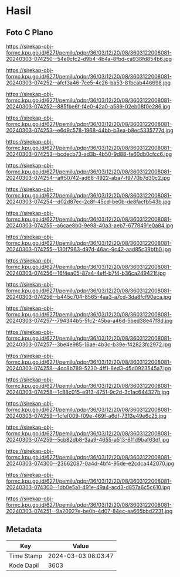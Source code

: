 # Hasil

## Foto C Plano

https://sirekap-obj-formc.kpu.go.id/627f/pemilu/pdpr/36/03/12/20/08/3603122008081-20240303-074250--54e9cfc2-d9b4-4b4a-8fbd-ca938fd854b6.jpg

https://sirekap-obj-formc.kpu.go.id/627f/pemilu/pdpr/36/03/12/20/08/3603122008081-20240303-074252--afcf3a46-7ce5-4c26-ba53-81bcab446698.jpg

https://sirekap-obj-formc.kpu.go.id/627f/pemilu/pdpr/36/03/12/20/08/3603122008081-20240303-074252--885fbe6f-f4e0-42a0-a589-02eb08f0e286.jpg

https://sirekap-obj-formc.kpu.go.id/627f/pemilu/pdpr/36/03/12/20/08/3603122008081-20240303-074253--e6d9c578-1968-44bb-b3ea-b8ec5335777d.jpg

https://sirekap-obj-formc.kpu.go.id/627f/pemilu/pdpr/36/03/12/20/08/3603122008081-20240303-074253--bcdecb73-ad3b-4b50-9d88-fe60db0cfcc6.jpg

https://sirekap-obj-formc.kpu.go.id/627f/pemilu/pdpr/36/03/12/20/08/3603122008081-20240303-074254--aff50742-ad68-4922-aba7-f9770b7d30c2.jpg

https://sirekap-obj-formc.kpu.go.id/627f/pemilu/pdpr/36/03/12/20/08/3603122008081-20240303-074254--d02d87ec-2c8f-45cd-be0b-de8facfb543b.jpg

https://sirekap-obj-formc.kpu.go.id/627f/pemilu/pdpr/36/03/12/20/08/3603122008081-20240303-074255--a6cae8b0-9e98-40a3-aeb7-6778491e0a84.jpg

https://sirekap-obj-formc.kpu.go.id/627f/pemilu/pdpr/36/03/12/20/08/3603122008081-20240303-074255--130f7963-d97d-46ac-9c42-aad85c39bfb0.jpg

https://sirekap-obj-formc.kpu.go.id/627f/pemilu/pdpr/36/03/12/20/08/3603122008081-20240303-074256--16f4ea05-87a4-4eff-b7f4-b36ca249421f.jpg

https://sirekap-obj-formc.kpu.go.id/627f/pemilu/pdpr/36/03/12/20/08/3603122008081-20240303-074256--b445c704-8565-4aa3-a7cd-3da8fcf90eca.jpg

https://sirekap-obj-formc.kpu.go.id/627f/pemilu/pdpr/36/03/12/20/08/3603122008081-20240303-074257--794344b5-5fc2-45ba-a46d-5bed38e47f8d.jpg

https://sirekap-obj-formc.kpu.go.id/627f/pemilu/pdpr/36/03/12/20/08/3603122008081-20240303-074257--3be4e985-16ae-4b3c-b39e-f42823fc2972.jpg

https://sirekap-obj-formc.kpu.go.id/627f/pemilu/pdpr/36/03/12/20/08/3603122008081-20240303-074258--4cc8b789-5230-4ff1-8ed3-d5d0923545a7.jpg

https://sirekap-obj-formc.kpu.go.id/627f/pemilu/pdpr/36/03/12/20/08/3603122008081-20240303-074258--1c88c015-e913-4751-9c2d-3c1ac644327b.jpg

https://sirekap-obj-formc.kpu.go.id/627f/pemilu/pdpr/36/03/12/20/08/3603122008081-20240303-074259--1cfef009-f09e-469f-a6df-7313e49e6c25.jpg

https://sirekap-obj-formc.kpu.go.id/627f/pemilu/pdpr/36/03/12/20/08/3603122008081-20240303-074259--5cb82db8-3aa9-4655-a513-811d9baf63df.jpg

https://sirekap-obj-formc.kpu.go.id/627f/pemilu/pdpr/36/03/12/20/08/3603122008081-20240303-074300--23662087-0a4d-4bf4-95de-e2cdca442070.jpg

https://sirekap-obj-formc.kpu.go.id/627f/pemilu/pdpr/36/03/12/20/08/3603122008081-20240303-074300--1db0e5a1-491e-49a4-acd3-d857a6c5c610.jpg

https://sirekap-obj-formc.kpu.go.id/627f/pemilu/pdpr/36/03/12/20/08/3603122008081-20240303-074251--9a20927e-be0b-4d07-84ec-aa665bbd2231.jpg


## Metadata

| Key        | Value               |
| ---------- | ------------------- |
| Time Stamp | 2024-03-03 08:03:47 |
| Kode Dapil | 3603                |



